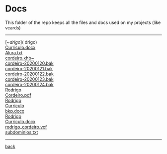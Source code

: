 # Docs
This folder of the repo keeps all the files and docs used on my projects (like vcards)

---------------------------
[~$drigo](~$drigo)<br>
[Curriculo.docx](Curriculo.docx)<br>
[Alura.txt](Alura.txt)<br>
[cordeiro.xhb~](cordeiro.xhb~)<br>
[cordeiro-20200120.bak](cordeiro-20200120.bak)<br>
[cordeiro-20200121.bak](cordeiro-20200121.bak)<br>
[cordeiro-20200122.bak](cordeiro-20200122.bak)<br>
[cordeiro-20200123.bak](cordeiro-20200123.bak)<br>
[cordeiro-20200124.bak](cordeiro-20200124.bak)<br>
[Rodrigo](Rodrigo)<br>
[Cordeiro.pdf](Cordeiro.pdf)<br>
[Rodrigo](Rodrigo)<br>
[Curriculo](Curriculo)<br>
[bkp.docx](bkp.docx)<br>
[Rodrigo](Rodrigo)<br>
[Curriculo.docx](Curriculo.docx)<br>
[rodrigo_cordeiro.vcf](rodrigo_cordeiro.vcf)<br>
[subdominios.txt](subdominios.txt)<br>

---------------------------

[back](../)

